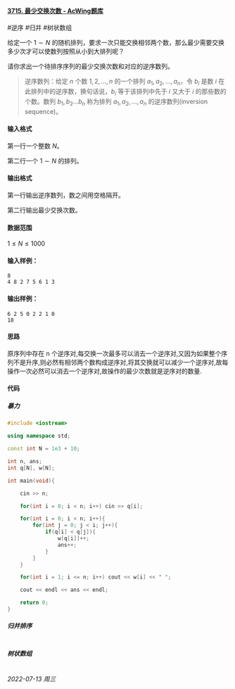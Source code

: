 #### [3715. 最少交换次数 - AcWing题库](https://www.acwing.com/problem/content/3718/)

#逆序 #归并 #树状数组

给定一个 $1∼N$ 的随机排列，要求一次只能交换相邻两个数，那么最少需要交换多少次才可以使数列按照从小到大排列呢？

请你求出一个待排序序列的最少交换次数和对应的逆序数列。

> 逆序数列：给定 $n$ 个数 $1,2,…,n$ 的一个排列 $a_1,a_2,…,a_n$，令 $b_i$ 是数 $i$ 在此排列中的逆序数，换句话说，$b_i$ 等于该排列中先于 $i$ 又大于 $i$ 的那些数的个数。数列 $b_1,b_2…b_n$ 称为排列 $a_1,a_2,…,a_n$ 的逆序数列(inversion sequence)。

#### 输入格式

第一行一个整数 $N$。

第二行一个 $1∼N$ 的排列。

#### 输出格式

第一行输出逆序数列，数之间用空格隔开。

第二行输出最少交换次数。

#### 数据范围

$1≤N≤1000$

#### 输入样例：

```
8
4 8 2 7 5 6 1 3
```

#### 输出样例：

```
6 2 5 0 2 2 1 0
18
```

#### 思路

原序列中存在 n 个逆序对,每交换一次最多可以消去一个逆序对,又因为如果整个序列不是升序,则必然有相邻两个数构成逆序对,将其交换就可以减少一个逆序对,故每操作一次必然可以消去一个逆序对,故操作的最少次数就是逆序对的数量.

#### 代码

##### 暴力

```cpp
#include <iostream>

using namespace std;

const int N = 1e3 + 10;

int n, ans;
int q[N], w[N];

int main(void){

    cin >> n;

    for(int i = 0; i < n; i++) cin >> q[i];

    for(int i = 0; i < n; i++){
        for(int j = 0; j < i; j++){
            if(q[i] < q[j]){
                w[q[i]]++;
                ans++;
            }
        }
    }

    for(int i = 1; i <= n; i++) cout << w[i] << " ";

    cout << endl << ans << endl;

    return 0;
}
```

##### 归并排序

```cpp
```

##### 树状数组

```cpp
```




*2022-07-13 周三*